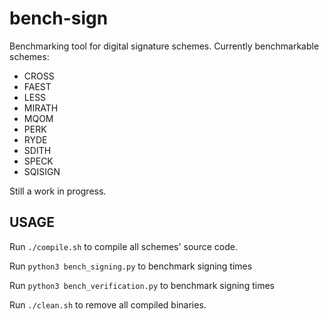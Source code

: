 # bench-sign

Benchmarking tool for digital signature schemes.
Currently benchmarkable schemes:

- CROSS
- FAEST
- LESS
- MIRATH
- MQOM
- PERK
- RYDE
- SDITH
- SPECK
- SQISIGN

Still a work in progress.

## USAGE

Run `./compile.sh` to compile all schemes' source code.

Run `python3 bench_signing.py` to benchmark signing times

Run `python3 bench_verification.py` to benchmark signing times

Run `./clean.sh` to remove all compiled binaries.

